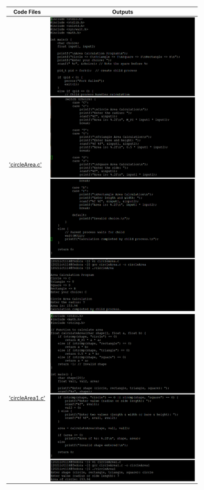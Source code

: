 | Code Files | Outputs |
|------------|---------|
|['circleArea.c'](./Codes/circleArea.c)|![1-1.png](./Outputs/1-1.png)![1-2.png](./Outputs/1-2.png)![1-3.png](./Outputs/1-3.png)![1-4.png](./Outputs/1-4.png)|
|['circleArea1.c'](./Codes/circleArea1.c)|![2-1.png](./Outputs/2-1.png)![2-2.png](./Outputs/2-2.png)![2-3.png](./Outputs/2-3.png)|
